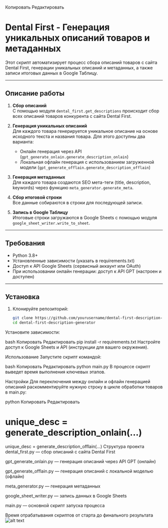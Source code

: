 Копировать
Редактировать
# Dental First - Генерация уникальных описаний товаров и метаданных

Этот скрипт автоматизирует процесс сбора описаний товаров с сайта Dental First, генерации уникальных описаний и метаданных, а также записи итоговых данных в Google Таблицу.

---

## Описание работы

1. **Сбор описаний**  
   С помощью модуля `dental_first.get_descriptions` происходит сбор всех описаний товаров конкурента с сайта Dental First.

2. **Генерация уникальных описаний**  
   Для каждого товара генерируется уникальное описание на основе исходного текста и названия товара. Для этого доступны два варианта:
   - Онлайн генерация через API (`gpt_generate_onlain.generate_description_onlain`)
   - Локальная офлайн генерация с использованием загруженной модели (`gpt_generate_offlain.generate_description_offlain`)

3. **Генерация метаданных**  
   Для каждого товара создаются SEO мета-теги (title, description, keywords) через функцию `meta_generator.generate_meta`.

4. **Сбор итоговой строки**  
   Все данные собираются в строки для последующей записи.

5. **Запись в Google Таблицу**  
   Итоговые строки загружаются в Google Sheets с помощью модуля `google_sheet_writer.write_to_sheet`.

---

## Требования

- Python 3.8+
- Установленные зависимости (указать в requirements.txt)
- Доступ к API Google Sheets (сервисный аккаунт или OAuth)
- При использовании онлайн генерации: доступ к API GPT (настроен и доступен)

---

## Установка

1. Клонируйте репозиторий:
   ```bash
   git clone https://github.com/yourusername/dental-first-description-generator.git
   cd dental-first-description-generator
Установите зависимости:

bash
Копировать
Редактировать
pip install -r requirements.txt
Настройте доступ к Google Sheets и API (инструкции для вашего окружения).

Использование
Запустите скрипт командой:

bash
Копировать
Редактировать
python main.py
В процессе скрипт выведет время выполнения ключевых этапов.

Настройки
Для переключения между онлайн и офлайн генерацией описаний раскомментируйте нужную строку в цикле обработки товаров в main.py:

python
Копировать
Редактировать
# unique_desc = generate_description_onlain(...)
unique_desc = generate_description_offlain(...)
Структура проекта
dental_first.py — сбор описаний с сайта Dental First

gpt_generate_onlain.py — генерация описаний через API GPT (онлайн)

gpt_generate_offlain.py — генерация описаний с локальной моделью (офлайн)

meta_generator.py — генерация метаданных

google_sheet_writer.py — запись данных в Google Sheets

main.py — основной скрипт запуска процесса

Время отрабатывания скриптов от старта до финального результата
![alt text](image.png)